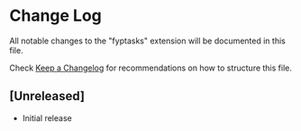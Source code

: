 # Change Log

All notable changes to the "fyptasks" extension will be documented in this file.

Check [Keep a Changelog](http://keepachangelog.com/) for recommendations on how to structure this file.

## [Unreleased]

- Initial release